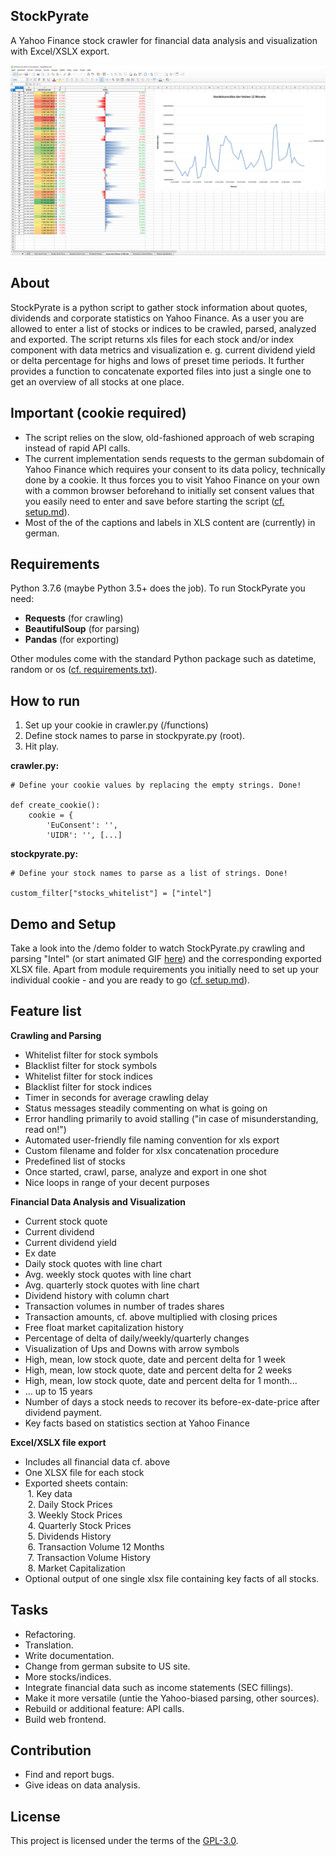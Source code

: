 ## StockPyrate
A Yahoo Finance stock crawler for financial data analysis and visualization with Excel/XSLX export.

![StockPyrate.py](https://github.com/MarcelFrank/StockPyrate/blob/main/demo/screenshot-from-example-xlsx-02.png)

## About
StockPyrate is a python script to gather stock information about quotes, dividends and corporate statistics on Yahoo Finance. As a user you are allowed to enter a list of stocks or indices to be crawled, parsed, analyzed and exported. The script returns xls files for each stock and/or index component with data metrics and visualization e. g. current dividend yield or delta percentage for highs and lows of preset time periods. It further provides a function to concatenate exported files into just a single one to get an overview of all stocks at one place.

## Important (cookie required)
- The script relies on the slow, old-fashioned approach of web scraping instead of rapid API calls.
- The current implementation sends requests to the german subdomain of Yahoo Finance which requires your consent to its data policy, technically done by a cookie. It thus forces you to visit Yahoo Finance on your own with a common browser beforehand to initially set consent values that you easily need to enter and save before starting the script ([cf. setup.md](setup/setup.md)).
- Most of the of the captions and labels in XLS content are (currently) in german.

## Requirements
Python 3.7.6 (maybe Python 3.5+ does the job). To run StockPyrate you need:

- **Requests** (for crawling)
- **BeautifulSoup** (for parsing)
- **Pandas** (for exporting)

Other modules come with the standard Python package such as datetime, random or os ([cf. requirements.txt](/requirements.txt)).

## How to run
1. Set up your cookie in crawler.py (/functions)
2. Define stock names to parse in stockpyrate.py (root).
3. Hit play.

**crawler.py:**
```
# Define your cookie values by replacing the empty strings. Done!

def create_cookie():
    cookie = {
        'EuConsent': '',                       
        'UIDR': '', [...]
```

**stockpyrate.py:**
```
# Define your stock names to parse as a list of strings. Done!

custom_filter["stocks_whitelist"] = ["intel"]  
```

## Demo and Setup
Take a look into the /demo folder to watch StockPyrate.py crawling and parsing "Intel" (or start animated GIF [here](demo/demo.gif)) and the corresponding exported XLSX file. Apart from module requirements you initially need to set up your individual cookie - and you are ready to go ([cf. setup.md](setup/setup.md)).

## Feature list

**Crawling and Parsing**
- Whitelist filter for stock symbols
- Blacklist filter for stock symbols
- Whitelist filter for stock indices
- Blacklist filter for stock indices
- Timer in seconds for average crawling delay
- Status messages steadily commenting on what is going on
- Error handling primarily to avoid stalling ("in case of misunderstanding, read on!")
- Automated user-friendly file naming convention for xls export
- Custom filename and folder for xlsx concatenation procedure
- Predefined list of stocks
- Once started, crawl, parse, analyze and export in one shot
- Nice loops in range of your decent purposes

**Financial Data Analysis and Visualization**
- Current stock quote
- Current dividend
- Current dividend yield
- Ex date
- Daily stock quotes with line chart
- Avg. weekly stock quotes with line chart
- Avg. quarterly stock quotes with line chart
- Dividend history with column chart
- Transaction volumes in number of trades shares
- Transaction amounts, cf. above multiplied with closing prices
- Free float market capitalization history
- Percentage of delta of daily/weekly/quarterly changes
- Visualization of Ups and Downs with arrow symbols
- High, mean, low stock quote, date and percent delta for 1 week
- High, mean, low stock quote, date and percent delta for 2 weeks
- High, mean, low stock quote, date and percent delta for 1 month...
- ... up to 15 years
- Number of days a stock needs to recover its before-ex-date-price after dividend payment.
- Key facts based on statistics section at Yahoo Finance

**Excel/XSLX file export**
- Includes all financial data cf. above
- One XLSX file for each stock
- Exported sheets contain:
<br>&nbsp;1. Key data
<br>&nbsp;2. Daily Stock Prices
<br>&nbsp;3. Weekly Stock Prices
<br>&nbsp;4. Quarterly Stock Prices
<br>&nbsp;5. Dividends History
<br>&nbsp;6. Transaction Volume 12 Months
<br>&nbsp;7. Transaction Volume History
<br>&nbsp;8. Market Capitalization
- Optional output of one single xlsx file containing key facts of all stocks.

## Tasks
- Refactoring.
- Translation.
- Write documentation.
- Change from german subsite to US site.
- More stocks/indices.
- Integrate financial data such as income statements (SEC fillings).
- Make it more versatile (untie the Yahoo-biased parsing, other sources).
- Rebuild or additional feature: API calls.
- Build web frontend.

## Contribution
- Find and report bugs.
- Give ideas on data analysis.

## License

This project is licensed under the terms of the [GPL-3.0](LICENSE).

